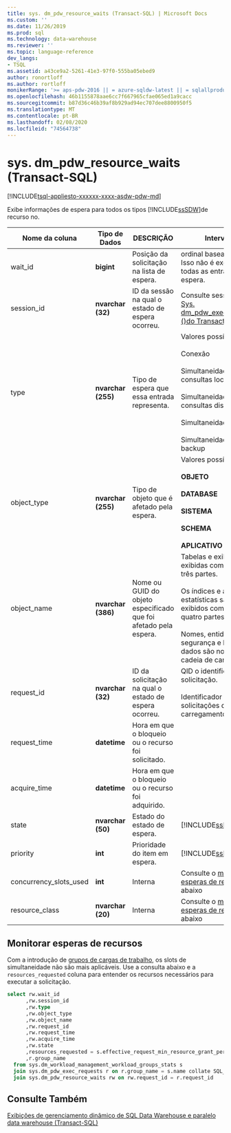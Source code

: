 ```yaml
---
title: sys. dm_pdw_resource_waits (Transact-SQL) | Microsoft Docs
ms.custom: ''
ms.date: 11/26/2019
ms.prod: sql
ms.technology: data-warehouse
ms.reviewer: ''
ms.topic: language-reference
dev_langs:
- TSQL
ms.assetid: a43ce9a2-5261-41e3-97f0-555ba05ebed9
author: ronortloff
ms.author: rortloff
monikerRange: '>= aps-pdw-2016 || = azure-sqldw-latest || = sqlallproducts-allversions'
ms.openlocfilehash: 46b1155878aae6cc7f667965cfae065ed1a9cacc
ms.sourcegitcommit: b87d36c46b39af8b929ad94ec707dee8800950f5
ms.translationtype: MT
ms.contentlocale: pt-BR
ms.lasthandoff: 02/08/2020
ms.locfileid: "74564738"
---
```

# <a name="sysdm_pdw_resource_waits-transact-sql"></a>sys. dm_pdw_resource_waits (Transact-SQL)
[!INCLUDE[tsql-appliesto-xxxxxx-xxxx-asdw-pdw-md](../../includes/tsql-appliesto-xxxxxx-xxxx-asdw-pdw-md.md)]

  Exibe informações de espera para todos os tipos [!INCLUDE[ssSDW](../../includes/sssdw-md.md)]de recurso no.  
  
|Nome da coluna|Tipo de Dados|DESCRIÇÃO|Intervalo|  
|-----------------|---------------|-----------------|-----------|  
|wait_id|**bigint**|Posição da solicitação na lista de espera.|ordinal baseado em 0. Isso não é exclusivo em todas as entradas de espera.|  
|session_id|**nvarchar (32)**|ID da sessão na qual o estado de espera ocorreu.|Consulte session_id em [Sys. dm_pdw_exec_sessions &#40;&#41;do Transact-SQL ](../../relational-databases/system-dynamic-management-views/sys-dm-pdw-exec-sessions-transact-sql.md).|  
|type|**nvarchar (255)**|Tipo de espera que essa entrada representa.|Valores possíveis:<br /><br /> Conexão<br /><br /> Simultaneidade de consultas locais<br /><br /> Simultaneidade de consultas distribuídas<br /><br /> Simultaneidade de DMS<br /><br /> Simultaneidade de backup|  
|object_type|**nvarchar (255)**|Tipo de objeto que é afetado pela espera.|Valores possíveis:<br /><br /> **OBJETO**<br /><br /> **DATABASE**<br /><br /> **SISTEMA**<br /><br /> **SCHEMA**<br /><br /> **APLICATIVO**|  
|object_name|**nvarchar (386)**|Nome ou GUID do objeto especificado que foi afetado pela espera.|Tabelas e exibições são exibidas com nomes de três partes.<br /><br /> Os índices e as estatísticas são exibidos com nomes de quatro partes.<br /><br /> Nomes, entidades de segurança e bancos de dados são nomes de cadeia de caracteres.|  
|request_id|**nvarchar (32)**|ID da solicitação na qual o estado de espera ocorreu.|QID o identificador da solicitação.<br /><br /> Identificador GUID para solicitações de carregamento.|  
|request_time|**datetime**|Hora em que o bloqueio ou o recurso foi solicitado.||  
|acquire_time|**datetime**|Hora em que o bloqueio ou o recurso foi adquirido.||  
|state|**nvarchar (50)**|Estado do estado de espera.|[!INCLUDE[ssInfoNA](../../includes/ssinfona-md.md)]|  
|priority|**int**|Prioridade do item em espera.|[!INCLUDE[ssInfoNA](../../includes/ssinfona-md.md)]|  
|concurrency_slots_used|**int**|Interna|Consulte o [monitorar as esperas de recursos](#monitor-resource-waits) abaixo|  
|resource_class|**nvarchar (20)**|Interna |Consulte o [monitorar as esperas de recursos](#monitor-resource-waits) abaixo|  
  
## <a name="monitor-resource-waits"></a>Monitorar esperas de recursos 
Com a introdução de [grupos de cargas de trabalho](https://docs.microsoft.com/azure/sql-data-warehouse/sql-data-warehouse-workload-isolation), os slots de simultaneidade não são mais aplicáveis.  Use a consulta abaixo e a `resources_requested` coluna para entender os recursos necessários para executar a solicitação.

```sql
select rw.wait_id
      ,rw.session_id
      ,rw.type
      ,rw.object_type
      ,rw.object_name
      ,rw.request_id
      ,rw.request_time
      ,rw.acquire_time
      ,rw.state
      ,resources_requested = s.effective_request_min_resource_grant_percent
      ,r.group_name
  from sys.dm_workload_management_workload_groups_stats s
  join sys.dm_pdw_exec_requests r on r.group_name = s.name collate SQL_Latin1_General_CP1_CI_AS
  join sys.dm_pdw_resource_waits rw on rw.request_id = r.request_id
```

## <a name="see-also"></a>Consulte Também  
 [Exibições de gerenciamento dinâmico de SQL Data Warehouse e paralelo data warehouse &#40;Transact-SQL&#41;](../../relational-databases/system-dynamic-management-views/sql-and-parallel-data-warehouse-dynamic-management-views.md)  
  
  
